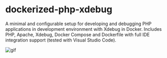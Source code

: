 # dockerized-php-xdebug
A minimal and configurable setup for developing and debugging PHP applications in development environment with Xdebug in Docker. Includes PHP, Apache, Xdebug, Docker Compose and Dockerfile with full IDE integration support (tested with Visual Studio Code).

![gif](https://github.com/user-attachments/assets/5ccc7536-24d2-41dc-bd87-5da6c2bf309d)
